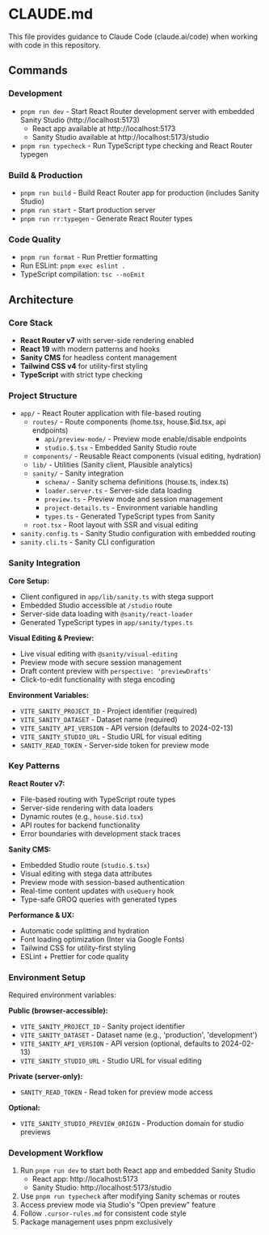 # CLAUDE.md

This file provides guidance to Claude Code (claude.ai/code) when working with code in this repository.

## Commands

### Development

- `pnpm run dev` - Start React Router development server with embedded Sanity Studio (http://localhost:5173)
  - React app available at http://localhost:5173
  - Sanity Studio available at http://localhost:5173/studio
- `pnpm run typecheck` - Run TypeScript type checking and React Router typegen

### Build & Production

- `pnpm run build` - Build React Router app for production (includes Sanity Studio)
- `pnpm run start` - Start production server
- `pnpm run rr:typegen` - Generate React Router types

### Code Quality

- `pnpm run format` - Run Prettier formatting
- Run ESLint: `pnpm exec eslint .`
- TypeScript compilation: `tsc --noEmit`

## Architecture

### Core Stack

- **React Router v7** with server-side rendering enabled
- **React 19** with modern patterns and hooks
- **Sanity CMS** for headless content management
- **Tailwind CSS v4** for utility-first styling
- **TypeScript** with strict type checking

### Project Structure

- `app/` - React Router application with file-based routing
  - `routes/` - Route components (home.tsx, house.$id.tsx, api endpoints)
    - `api/preview-mode/` - Preview mode enable/disable endpoints
    - `studio.$.tsx` - Embedded Sanity Studio route
  - `components/` - Reusable React components (visual editing, hydration)
  - `lib/` - Utilities (Sanity client, Plausible analytics)
  - `sanity/` - Sanity integration
    - `schema/` - Sanity schema definitions (house.ts, index.ts)
    - `loader.server.ts` - Server-side data loading
    - `preview.ts` - Preview mode and session management
    - `project-details.ts` - Environment variable handling
    - `types.ts` - Generated TypeScript types from Sanity
  - `root.tsx` - Root layout with SSR and visual editing
- `sanity.config.ts` - Sanity Studio configuration with embedded routing
- `sanity.cli.ts` - Sanity CLI configuration

### Sanity Integration

**Core Setup:**

- Client configured in `app/lib/sanity.ts` with stega support
- Embedded Studio accessible at `/studio` route
- Server-side data loading with `@sanity/react-loader`
- Generated TypeScript types in `app/sanity/types.ts`

**Visual Editing & Preview:**

- Live visual editing with `@sanity/visual-editing`
- Preview mode with secure session management
- Draft content preview with `perspective: 'previewDrafts'`
- Click-to-edit functionality with stega encoding

**Environment Variables:**

- `VITE_SANITY_PROJECT_ID` - Project identifier (required)
- `VITE_SANITY_DATASET` - Dataset name (required)
- `VITE_SANITY_API_VERSION` - API version (defaults to 2024-02-13)
- `VITE_SANITY_STUDIO_URL` - Studio URL for visual editing
- `SANITY_READ_TOKEN` - Server-side token for preview mode

### Key Patterns

**React Router v7:**

- File-based routing with TypeScript route types
- Server-side rendering with data loaders
- Dynamic routes (e.g., `house.$id.tsx`)
- API routes for backend functionality
- Error boundaries with development stack traces

**Sanity CMS:**

- Embedded Studio route (`studio.$.tsx`)
- Visual editing with stega data attributes
- Preview mode with session-based authentication
- Real-time content updates with `useQuery` hook
- Type-safe GROQ queries with generated types

**Performance & UX:**

- Automatic code splitting and hydration
- Font loading optimization (Inter via Google Fonts)
- Tailwind CSS for utility-first styling
- ESLint + Prettier for code quality

### Environment Setup

Required environment variables:

**Public (browser-accessible):**

- `VITE_SANITY_PROJECT_ID` - Sanity project identifier
- `VITE_SANITY_DATASET` - Dataset name (e.g., 'production', 'development')
- `VITE_SANITY_API_VERSION` - API version (optional, defaults to 2024-02-13)
- `VITE_SANITY_STUDIO_URL` - Studio URL for visual editing

**Private (server-only):**

- `SANITY_READ_TOKEN` - Read token for preview mode access

**Optional:**

- `VITE_SANITY_STUDIO_PREVIEW_ORIGIN` - Production domain for studio previews

### Development Workflow

1. Run `pnpm run dev` to start both React app and embedded Sanity Studio
   - React app: http://localhost:5173
   - Sanity Studio: http://localhost:5173/studio
2. Use `pnpm run typecheck` after modifying Sanity schemas or routes
3. Access preview mode via Studio's "Open preview" feature
4. Follow `.cursor-rules.md` for consistent code style
5. Package management uses pnpm exclusively
